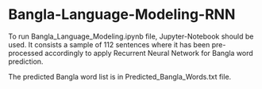 # Bangla-Language-Modeling-RNN
To run Bangla_Language_Modeling.ipynb file, Jupyter-Notebook should be used. It consists a sample of 112 sentences where it has been pre-processed accordingly to apply Recurrent Neural Network for Bangla word prediction.

The predicted Bangla word list is in Predicted_Bangla_Words.txt file.
